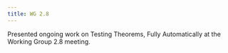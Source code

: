 ```yaml
---
title: WG 2.8
---
```


Presented ongoing work on Testing Theorems, Fully Automatically at the Working Group
2.8 meeting.

